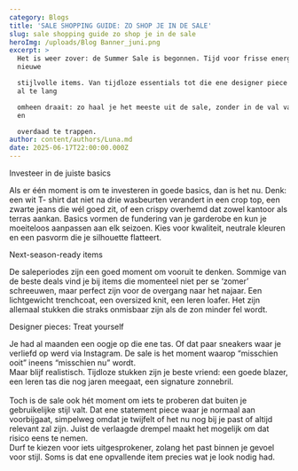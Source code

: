 ```yaml
---
category: Blogs
title: 'SALE SHOPPING GUIDE: ZO SHOP JE IN DE SALE'
slug: sale shopping guide zo shop je in de sale
heroImg: /uploads/Blog Banner_juni.png
excerpt: >
  Het is weer zover: de Summer Sale is begonnen. Tijd voor frisse energie met
  nieuwe 

  stijlvolle items. Van tijdloze essentials tot die ene designer piece waar je
  al te lang 

  omheen draait: zo haal je het meeste uit de sale, zonder in de val van impuls
  en 

  overdaad te trappen.
author: content/authors/Luna.md
date: 2025-06-17T22:00:00.000Z
---
```


Investeer in de juiste basics 

Als er één moment is om te investeren in goede basics, dan is het nu. Denk: een wit T-
shirt dat niet na drie wasbeurten verandert in een crop top, een zwarte jeans die wél 
goed zit, of een crispy overhemd dat zowel kantoor als terras aankan. 
Basics vormen de fundering van je garderobe en kun je moeiteloos aanpassen aan elk 
seizoen. Kies voor kwaliteit, neutrale kleuren en een pasvorm die je silhouette flatteert.  


Next-season-ready items

De saleperiodes zijn een goed moment om vooruit te denken. Sommige van de beste 
deals vind je bij items die momenteel niet per se ‘zomer’ schreeuwen, maar perfect zijn 
voor de overgang naar het najaar. Een lichtgewicht trenchcoat, een oversized knit, een leren loafer. Het zijn allemaal 
stukken die straks onmisbaar zijn als de zon minder fel wordt. 


Designer pieces: Treat yourself  

Je had al maanden een oogje op die ene tas. Of dat paar sneakers waar je verliefd op 
werd via Instagram. De sale is het moment waarop “misschien ooit” ineens “misschien 
nu” wordt. 
\
Maar blijf realistisch. Tijdloze stukken zijn je beste vriend: een goede blazer, een leren 
tas die nog jaren meegaat, een signature zonnebril.  
\
Toch is de sale ook hét moment om iets te proberen dat buiten je gebruikelijke stijl valt. 
Dat ene statement piece waar je normaal aan voorbijgaat, simpelweg omdat je twijfelt of 
het nu nog bij je past of altijd relevant zal zijn. Juist de verlaagde drempel maakt het 
mogelijk om dat risico eens te nemen. 
\
Durf te kiezen voor iets uitgesprokener, zolang het past binnen je gevoel voor stijl. 
Soms is dat ene opvallende item precies wat je look nodig had.

